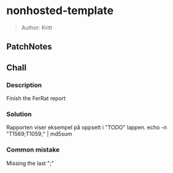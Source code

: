# nonhosted-template
> Author: Kritt

## PatchNotes

## Chall
### Description
Finish the FerRat report

### Solution
Rapporten viser eksempel på oppsett i "TODO" lappen.
echo -n "T1569;T1059;" | md5sum

### Common mistake
Missing the last ";"

